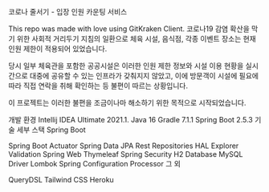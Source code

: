 코로나 줄서기 - 입장 인원 카운팅 서비스

This repo was made with love using GitKraken Client.
코로나19 감염 확산을 막기 위한 사회적 거리두기 지침의 일환으로 체육 시설, 음식점, 각종 이벤트 장소는 현재 인원 제한이 적용되어 있었습니다.

당시 일부 체육관을 포함한 공공시설은 이러한 인원 제한 정보와 시설 이용 현황을 실시간으로 대중에 공유할 수 있는 인프라가 갖춰지지 않았고, 이에 방문객이 시설에 필요에 따라 직접 연락을 취해 확인하는 등 불편이 따르는 상황입니다.

이 프로젝트는 이러한 불편을 조금이나마 해소하기 위한 목적으로 시작되었습니다.

개발 환경
Intellij IDEA Ultimate 2021.1.
Java 16
Gradle 7.1.1
Spring Boot 2.5.3
기술 세부 스택
Spring Boot

Spring Boot Actuator
Spring Data JPA
Rest Repositories HAL Explorer
Validation
Spring Web
Thymeleaf
Spring Security
H2 Database
MySQL Driver
Lombok
Spring Configuration Processor
그 외

QueryDSL
Tailwind CSS
Heroku
